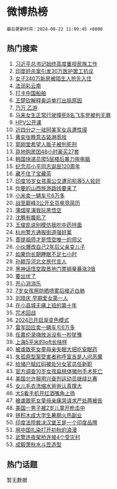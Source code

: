# 微博热榜

`最后更新时间：2024-08-22 11:09:45 +0800`

## 热门搜索

1. [习近平总书记始终高度重视民族工作](https://m.weibo.cn/search?containerid=100103type%3D1%26t%3D10%26q%3D%23%E4%B9%A0%E8%BF%91%E5%B9%B3%E6%80%BB%E4%B9%A6%E8%AE%B0%E5%A7%8B%E7%BB%88%E9%AB%98%E5%BA%A6%E9%87%8D%E8%A7%86%E6%B0%91%E6%97%8F%E5%B7%A5%E4%BD%9C%23&stream_entry_id=51&isnewpage=1&extparam=seat%3D1%26filter_type%3Drealtimehot%26stream_entry_id%3D51%26c_type%3D51%26q%3D%2523%25E4%25B9%25A0%25E8%25BF%2591%25E5%25B9%25B3%25E6%2580%25BB%25E4%25B9%25A6%25E8%25AE%25B0%25E5%25A7%258B%25E7%25BB%2588%25E9%25AB%2598%25E5%25BA%25A6%25E9%2587%258D%25E8%25A7%2586%25E6%25B0%2591%25E6%2597%258F%25E5%25B7%25A5%25E4%25BD%259C%2523%26pos%3D0%26dgr%3D0%26cate%3D10103%26display_time%3D1724296184%26pre_seqid%3D172429618408001605367)
1. [印度奸杀案引发30万医护罢工抗议](https://m.weibo.cn/search?containerid=100103type%3D1%26t%3D10%26q%3D%23%E5%8D%B0%E5%BA%A6%E5%A5%B8%E6%9D%80%E6%A1%88%E5%BC%95%E5%8F%9130%E4%B8%87%E5%8C%BB%E6%8A%A4%E7%BD%A2%E5%B7%A5%E6%8A%97%E8%AE%AE%23&stream_entry_id=31&isnewpage=1&extparam=seat%3D1%26stream_entry_id%3D31%26band_rank%3D1%26c_type%3D31%26lcate%3D5001%26filter_type%3Drealtimehot%26cate%3D5001%26pos%3D0%26q%3D%2523%25E5%258D%25B0%25E5%25BA%25A6%25E5%25A5%25B8%25E6%259D%2580%25E6%25A1%2588%25E5%25BC%2595%25E5%258F%259130%25E4%25B8%2587%25E5%258C%25BB%25E6%258A%25A4%25E7%25BD%25A2%25E5%25B7%25A5%25E6%258A%2597%25E8%25AE%25AE%2523%26flag%3D1%26dgr%3D0%26realpos%3D1%26display_time%3D1724296184%26pre_seqid%3D172429618408001605367)
1. [女子240万新房被陌生人抢先入住](https://m.weibo.cn/search?containerid=100103type%3D1%26t%3D10%26q%3D%23%E5%A5%B3%E5%AD%90240%E4%B8%87%E6%96%B0%E6%88%BF%E8%A2%AB%E9%99%8C%E7%94%9F%E4%BA%BA%E6%8A%A2%E5%85%88%E5%85%A5%E4%BD%8F%23&stream_entry_id=31&isnewpage=1&extparam=seat%3D1%26stream_entry_id%3D31%26band_rank%3D2%26c_type%3D31%26lcate%3D5001%26filter_type%3Drealtimehot%26cate%3D5001%26pos%3D1%26q%3D%2523%25E5%25A5%25B3%25E5%25AD%2590240%25E4%25B8%2587%25E6%2596%25B0%25E6%2588%25BF%25E8%25A2%25AB%25E9%2599%258C%25E7%2594%259F%25E4%25BA%25BA%25E6%258A%25A2%25E5%2585%2588%25E5%2585%25A5%25E4%25BD%258F%2523%26flag%3D2%26dgr%3D0%26realpos%3D2%26display_time%3D1724296184%26pre_seqid%3D172429618408001605367)
1. [法润彩云南](https://m.weibo.cn/search?containerid=100103type%3D1%26t%3D10%26q%3D%23%E6%B3%95%E6%B6%A6%E5%BD%A9%E4%BA%91%E5%8D%97%23&stream_entry_id=31&isnewpage=1&extparam=seat%3D1%26stream_entry_id%3D31%26band_rank%3D3%26c_type%3D31%26lcate%3D5001%26filter_type%3Drealtimehot%26cate%3D5001%26pos%3D2%26q%3D%2523%25E6%25B3%2595%25E6%25B6%25A6%25E5%25BD%25A9%25E4%25BA%2591%25E5%258D%2597%2523%26flag%3D1%26dgr%3D0%26realpos%3D3%26display_time%3D1724296184%26pre_seqid%3D172429618408001605367)
1. [打卡中国船舶](https://m.weibo.cn/search?containerid=100103type%3D1%26t%3D10%26q%3D%23%E6%89%93%E5%8D%A1%E4%B8%AD%E5%9B%BD%E8%88%B9%E8%88%B6%23&stream_entry_id=31&isnewpage=1&extparam=seat%3D1%26stream_entry_id%3D31%26band_rank%3D4%26is_ad_pos%3D1%26lcate%3D5001%26filter_type%3Drealtimehot%26pos%3D3%26c_type%3D31%26q%3D%2523%25E6%2589%2593%25E5%258D%25A1%25E4%25B8%25AD%25E5%259B%25BD%25E8%2588%25B9%25E8%2588%25B6%2523%26cate%3D5001%26dgr%3D0%26adid%3D250985%26display_time%3D1724296184%26pre_seqid%3D172429618408001605367)
1. [王楚钦解释奥运单打出局原因](https://m.weibo.cn/search?containerid=100103type%3D1%26t%3D10%26q%3D%23%E7%8E%8B%E6%A5%9A%E9%92%A6%E8%A7%A3%E9%87%8A%E5%A5%A5%E8%BF%90%E5%8D%95%E6%89%93%E5%87%BA%E5%B1%80%E5%8E%9F%E5%9B%A0%23&stream_entry_id=31&isnewpage=1&extparam=seat%3D1%26stream_entry_id%3D31%26band_rank%3D4%26c_type%3D31%26lcate%3D5001%26filter_type%3Drealtimehot%26cate%3D5001%26pos%3D4%26q%3D%2523%25E7%258E%258B%25E6%25A5%259A%25E9%2592%25A6%25E8%25A7%25A3%25E9%2587%258A%25E5%25A5%25A5%25E8%25BF%2590%25E5%258D%2595%25E6%2589%2593%25E5%2587%25BA%25E5%25B1%2580%25E5%258E%259F%25E5%259B%25A0%2523%26flag%3D1%26dgr%3D0%26realpos%3D4%26display_time%3D1724296184%26pre_seqid%3D172429618408001605367)
1. [乃万 乙游](https://m.weibo.cn/search?containerid=100103type%3D1%26t%3D10%26q%3D%E4%B9%83%E4%B8%87+%E4%B9%99%E6%B8%B8&stream_entry_id=31&isnewpage=1&extparam=seat%3D1%26stream_entry_id%3D31%26band_rank%3D5%26c_type%3D31%26lcate%3D5001%26filter_type%3Drealtimehot%26cate%3D5001%26pos%3D5%26q%3D%25E4%25B9%2583%25E4%25B8%2587%2520%25E4%25B9%2599%25E6%25B8%25B8%26flag%3D2%26dgr%3D0%26realpos%3D5%26display_time%3D1724296184%26pre_seqid%3D172429618408001605367)
1. [马来女生正常行驶撞死8名飞车党被判无罪](https://m.weibo.cn/search?containerid=100103type%3D1%26t%3D10%26q%3D%23%E9%A9%AC%E6%9D%A5%E5%A5%B3%E7%94%9F%E6%AD%A3%E5%B8%B8%E8%A1%8C%E9%A9%B6%E6%92%9E%E6%AD%BB8%E5%90%8D%E9%A3%9E%E8%BD%A6%E5%85%9A%E8%A2%AB%E5%88%A4%E6%97%A0%E7%BD%AA%23&stream_entry_id=31&isnewpage=1&extparam=seat%3D1%26stream_entry_id%3D31%26band_rank%3D6%26c_type%3D31%26lcate%3D5001%26filter_type%3Drealtimehot%26cate%3D5001%26pos%3D6%26q%3D%2523%25E9%25A9%25AC%25E6%259D%25A5%25E5%25A5%25B3%25E7%2594%259F%25E6%25AD%25A3%25E5%25B8%25B8%25E8%25A1%258C%25E9%25A9%25B6%25E6%2592%259E%25E6%25AD%25BB8%25E5%2590%258D%25E9%25A3%259E%25E8%25BD%25A6%25E5%2585%259A%25E8%25A2%25AB%25E5%2588%25A4%25E6%2597%25A0%25E7%25BD%25AA%2523%26flag%3D2%26dgr%3D0%26realpos%3D6%26display_time%3D1724296184%26pre_seqid%3D172429618408001605367)
1. [HPV公开课](https://m.weibo.cn/search?containerid=100103type%3D1%26t%3D10%26q%3D%23HPV%E5%85%AC%E5%BC%80%E8%AF%BE%23&stream_entry_id=31&isnewpage=1&extparam=seat%3D1%26stream_entry_id%3D31%26band_rank%3D7%26is_ad_pos%3D1%26topic_ad%3D1%26lcate%3D5001%26filter_type%3Drealtimehot%26cate%3D5001%26c_type%3D31%26q%3D%2523HPV%25E5%2585%25AC%25E5%25BC%2580%25E8%25AF%25BE%2523%26pos%3D7%26dgr%3D0%26adid%3D250865%26display_time%3D1724296184%26pre_seqid%3D172429618408001605367)
1. [近四分之一驻阿美军女兵遭性侵](https://m.weibo.cn/search?containerid=100103type%3D1%26t%3D10%26q%3D%23%E8%BF%91%E5%9B%9B%E5%88%86%E4%B9%8B%E4%B8%80%E9%A9%BB%E9%98%BF%E7%BE%8E%E5%86%9B%E5%A5%B3%E5%85%B5%E9%81%AD%E6%80%A7%E4%BE%B5%23&stream_entry_id=31&isnewpage=1&extparam=seat%3D1%26stream_entry_id%3D31%26band_rank%3D7%26c_type%3D31%26lcate%3D5001%26filter_type%3Drealtimehot%26cate%3D5001%26pos%3D8%26q%3D%2523%25E8%25BF%2591%25E5%259B%259B%25E5%2588%2586%25E4%25B9%258B%25E4%25B8%2580%25E9%25A9%25BB%25E9%2598%25BF%25E7%25BE%258E%25E5%2586%259B%25E5%25A5%25B3%25E5%2585%25B5%25E9%2581%25AD%25E6%2580%25A7%25E4%25BE%25B5%2523%26flag%3D0%26dgr%3D0%26realpos%3D7%26display_time%3D1724296184%26pre_seqid%3D172429618408001605367)
1. [黄奕张晚意古装淋雨戏](https://m.weibo.cn/search?containerid=100103type%3D1%26t%3D10%26q%3D%23%E9%BB%84%E5%A5%95%E5%BC%A0%E6%99%9A%E6%84%8F%E5%8F%A4%E8%A3%85%E6%B7%8B%E9%9B%A8%E6%88%8F%23&stream_entry_id=31&isnewpage=1&extparam=seat%3D1%26stream_entry_id%3D31%26band_rank%3D8%26c_type%3D31%26lcate%3D5001%26filter_type%3Drealtimehot%26cate%3D5001%26pos%3D9%26q%3D%2523%25E9%25BB%2584%25E5%25A5%2595%25E5%25BC%25A0%25E6%2599%259A%25E6%2584%258F%25E5%258F%25A4%25E8%25A3%2585%25E6%25B7%258B%25E9%259B%25A8%25E6%2588%258F%2523%26flag%3D1%26dgr%3D0%26realpos%3D8%26display_time%3D1724296184%26pre_seqid%3D172429618408001605367)
1. [郭刚堂希望人贩子被判死刑](https://m.weibo.cn/search?containerid=100103type%3D1%26t%3D10%26q%3D%23%E9%83%AD%E5%88%9A%E5%A0%82%E5%B8%8C%E6%9C%9B%E4%BA%BA%E8%B4%A9%E5%AD%90%E8%A2%AB%E5%88%A4%E6%AD%BB%E5%88%91%23&stream_entry_id=31&isnewpage=1&extparam=seat%3D1%26stream_entry_id%3D31%26band_rank%3D9%26c_type%3D31%26lcate%3D5001%26filter_type%3Drealtimehot%26cate%3D5001%26pos%3D10%26q%3D%2523%25E9%2583%25AD%25E5%2588%259A%25E5%25A0%2582%25E5%25B8%258C%25E6%259C%259B%25E4%25BA%25BA%25E8%25B4%25A9%25E5%25AD%2590%25E8%25A2%25AB%25E5%2588%25A4%25E6%25AD%25BB%25E5%2588%2591%2523%26flag%3D1%26dgr%3D0%26realpos%3D9%26display_time%3D1724296184%26pre_seqid%3D172429618408001605367)
1. [异地购房团48小时豪买27套](https://m.weibo.cn/search?containerid=100103type%3D1%26t%3D10%26q%3D%23%E5%BC%82%E5%9C%B0%E8%B4%AD%E6%88%BF%E5%9B%A248%E5%B0%8F%E6%97%B6%E8%B1%AA%E4%B9%B027%E5%A5%97%23&stream_entry_id=31&isnewpage=1&extparam=seat%3D1%26stream_entry_id%3D31%26band_rank%3D10%26c_type%3D31%26lcate%3D5001%26filter_type%3Drealtimehot%26cate%3D5001%26pos%3D11%26q%3D%2523%25E5%25BC%2582%25E5%259C%25B0%25E8%25B4%25AD%25E6%2588%25BF%25E5%259B%25A248%25E5%25B0%258F%25E6%2597%25B6%25E8%25B1%25AA%25E4%25B9%25B027%25E5%25A5%2597%2523%26flag%3D1%26dgr%3D0%26realpos%3D10%26display_time%3D1724296184%26pre_seqid%3D172429618408001605367)
1. [韩国快递员爬5层楼后暴力摔电脑](https://m.weibo.cn/search?containerid=100103type%3D1%26t%3D10%26q%3D%23%E9%9F%A9%E5%9B%BD%E5%BF%AB%E9%80%92%E5%91%98%E7%88%AC5%E5%B1%82%E6%A5%BC%E5%90%8E%E6%9A%B4%E5%8A%9B%E6%91%94%E7%94%B5%E8%84%91%23&stream_entry_id=31&isnewpage=1&extparam=seat%3D1%26stream_entry_id%3D31%26band_rank%3D11%26c_type%3D31%26lcate%3D5001%26filter_type%3Drealtimehot%26cate%3D5001%26pos%3D12%26q%3D%2523%25E9%259F%25A9%25E5%259B%25BD%25E5%25BF%25AB%25E9%2580%2592%25E5%2591%2598%25E7%2588%25AC5%25E5%25B1%2582%25E6%25A5%25BC%25E5%2590%258E%25E6%259A%25B4%25E5%258A%259B%25E6%2591%2594%25E7%2594%25B5%25E8%2584%2591%2523%26flag%3D0%26dgr%3D0%26realpos%3D11%26display_time%3D1724296184%26pre_seqid%3D172429618408001605367)
1. [纪念邓小平同志诞辰120周年](https://m.weibo.cn/search?containerid=100103type%3D1%26t%3D10%26q%3D%23%E7%BA%AA%E5%BF%B5%E9%82%93%E5%B0%8F%E5%B9%B3%E5%90%8C%E5%BF%97%E8%AF%9E%E8%BE%B0120%E5%91%A8%E5%B9%B4%23&stream_entry_id=31&isnewpage=1&extparam=seat%3D1%26stream_entry_id%3D31%26band_rank%3D12%26c_type%3D31%26lcate%3D5001%26filter_type%3Drealtimehot%26cate%3D5001%26pos%3D13%26q%3D%2523%25E7%25BA%25AA%25E5%25BF%25B5%25E9%2582%2593%25E5%25B0%258F%25E5%25B9%25B3%25E5%2590%258C%25E5%25BF%2597%25E8%25AF%259E%25E8%25BE%25B0120%25E5%2591%25A8%25E5%25B9%25B4%2523%26flag%3D0%26dgr%3D0%26realpos%3D12%26display_time%3D1724296184%26pre_seqid%3D172429618408001605367)
1. [藏不住了宝藏茶](https://m.weibo.cn/search?containerid=100103type%3D1%26t%3D10%26q%3D%23%E8%97%8F%E4%B8%8D%E4%BD%8F%E4%BA%86%E5%AE%9D%E8%97%8F%E8%8C%B6%23&stream_entry_id=31&isnewpage=1&extparam=seat%3D1%26stream_entry_id%3D31%26band_rank%3D13%26realpos%3D13%26cate%3D5001%26lcate%3D5001%26filter_type%3Drealtimehot%26flag%3D0%26pos%3D14%26q%3D%2523%25E8%2597%258F%25E4%25B8%258D%25E4%25BD%258F%25E4%25BA%2586%25E5%25AE%259D%25E8%2597%258F%25E8%258C%25B6%2523%26c_type%3D31%26dgr%3D0%26adid%3D250547%26display_time%3D1724296184%26pre_seqid%3D172429618408001605367)
1. [印度16岁女孩乘公交遭司机等5人轮奸](https://m.weibo.cn/search?containerid=100103type%3D1%26t%3D10%26q%3D%23%E5%8D%B0%E5%BA%A616%E5%B2%81%E5%A5%B3%E5%AD%A9%E4%B9%98%E5%85%AC%E4%BA%A4%E9%81%AD%E5%8F%B8%E6%9C%BA%E7%AD%895%E4%BA%BA%E8%BD%AE%E5%A5%B8%23&stream_entry_id=31&isnewpage=1&extparam=seat%3D1%26stream_entry_id%3D31%26band_rank%3D14%26c_type%3D31%26lcate%3D5001%26filter_type%3Drealtimehot%26cate%3D5001%26pos%3D15%26q%3D%2523%25E5%258D%25B0%25E5%25BA%25A616%25E5%25B2%2581%25E5%25A5%25B3%25E5%25AD%25A9%25E4%25B9%2598%25E5%2585%25AC%25E4%25BA%25A4%25E9%2581%25AD%25E5%258F%25B8%25E6%259C%25BA%25E7%25AD%25895%25E4%25BA%25BA%25E8%25BD%25AE%25E5%25A5%25B8%2523%26flag%3D0%26dgr%3D0%26realpos%3D14%26display_time%3D1724296184%26pre_seqid%3D172429618408001605367)
1. [你要的山西旅游路线要来了](https://m.weibo.cn/search?containerid=100103type%3D1%26t%3D10%26q%3D%23%E4%BD%A0%E8%A6%81%E7%9A%84%E5%B1%B1%E8%A5%BF%E6%97%85%E6%B8%B8%E8%B7%AF%E7%BA%BF%E8%A6%81%E6%9D%A5%E4%BA%86%23&stream_entry_id=31&isnewpage=1&extparam=seat%3D1%26stream_entry_id%3D31%26band_rank%3D15%26c_type%3D31%26lcate%3D5001%26filter_type%3Drealtimehot%26cate%3D5001%26pos%3D16%26q%3D%2523%25E4%25BD%25A0%25E8%25A6%2581%25E7%259A%2584%25E5%25B1%25B1%25E8%25A5%25BF%25E6%2597%2585%25E6%25B8%25B8%25E8%25B7%25AF%25E7%25BA%25BF%25E8%25A6%2581%25E6%259D%25A5%25E4%25BA%2586%2523%26flag%3D1%26dgr%3D0%26realpos%3D15%26display_time%3D1724296184%26pre_seqid%3D172429618408001605367)
1. [小米卖一辆车亏6万多](https://m.weibo.cn/search?containerid=100103type%3D1%26t%3D10%26q%3D%23%E5%B0%8F%E7%B1%B3%E5%8D%96%E4%B8%80%E8%BE%86%E8%BD%A6%E4%BA%8F6%E4%B8%87%E5%A4%9A%23&stream_entry_id=31&isnewpage=1&extparam=seat%3D1%26stream_entry_id%3D31%26band_rank%3D16%26c_type%3D31%26lcate%3D5001%26filter_type%3Drealtimehot%26cate%3D5001%26pos%3D17%26q%3D%2523%25E5%25B0%258F%25E7%25B1%25B3%25E5%258D%2596%25E4%25B8%2580%25E8%25BE%2586%25E8%25BD%25A6%25E4%25BA%258F6%25E4%25B8%2587%25E5%25A4%259A%2523%26flag%3D0%26dgr%3D0%26realpos%3D16%26display_time%3D1724296184%26pre_seqid%3D172429618408001605367)
1. [战至巅峰3公开全员电竞简历](https://m.weibo.cn/search?containerid=100103type%3D1%26t%3D10%26q%3D%23%E6%88%98%E8%87%B3%E5%B7%85%E5%B3%B03%E5%85%AC%E5%BC%80%E5%85%A8%E5%91%98%E7%94%B5%E7%AB%9E%E7%AE%80%E5%8E%86%23&stream_entry_id=31&isnewpage=1&extparam=seat%3D1%26stream_entry_id%3D31%26band_rank%3D17%26c_type%3D31%26lcate%3D5001%26filter_type%3Drealtimehot%26cate%3D5001%26pos%3D18%26q%3D%2523%25E6%2588%2598%25E8%2587%25B3%25E5%25B7%2585%25E5%25B3%25B03%25E5%2585%25AC%25E5%25BC%2580%25E5%2585%25A8%25E5%2591%2598%25E7%2594%25B5%25E7%25AB%259E%25E7%25AE%2580%25E5%258E%2586%2523%26flag%3D1%26dgr%3D0%26realpos%3D17%26display_time%3D1724296184%26pre_seqid%3D172429618408001605367)
1. [蒲熠星演我玩黑悟空](https://m.weibo.cn/search?containerid=100103type%3D1%26t%3D10%26q%3D%23%E8%92%B2%E7%86%A0%E6%98%9F%E6%BC%94%E6%88%91%E7%8E%A9%E9%BB%91%E6%82%9F%E7%A9%BA%23&stream_entry_id=31&isnewpage=1&extparam=seat%3D1%26stream_entry_id%3D31%26band_rank%3D18%26c_type%3D31%26lcate%3D5001%26filter_type%3Drealtimehot%26cate%3D5001%26pos%3D19%26q%3D%2523%25E8%2592%25B2%25E7%2586%25A0%25E6%2598%259F%25E6%25BC%2594%25E6%2588%2591%25E7%258E%25A9%25E9%25BB%2591%25E6%2582%259F%25E7%25A9%25BA%2523%26flag%3D0%26dgr%3D0%26realpos%3D18%26display_time%3D1724296184%26pre_seqid%3D172429618408001605367)
1. [沈腾有腹肌了](https://m.weibo.cn/search?containerid=100103type%3D1%26t%3D10%26q%3D%23%E6%B2%88%E8%85%BE%E6%9C%89%E8%85%B9%E8%82%8C%E4%BA%86%23&stream_entry_id=31&isnewpage=1&extparam=seat%3D1%26stream_entry_id%3D31%26band_rank%3D19%26c_type%3D31%26lcate%3D5001%26filter_type%3Drealtimehot%26cate%3D5001%26pos%3D20%26q%3D%2523%25E6%25B2%2588%25E8%2585%25BE%25E6%259C%2589%25E8%2585%25B9%25E8%2582%258C%25E4%25BA%2586%2523%26flag%3D0%26dgr%3D0%26realpos%3D19%26display_time%3D1724296184%26pre_seqid%3D172429618408001605367)
1. [王俊凯说别模仿我吃中药拌面](https://m.weibo.cn/search?containerid=100103type%3D1%26t%3D10%26q%3D%23%E7%8E%8B%E4%BF%8A%E5%87%AF%E8%AF%B4%E5%88%AB%E6%A8%A1%E4%BB%BF%E6%88%91%E5%90%83%E4%B8%AD%E8%8D%AF%E6%8B%8C%E9%9D%A2%23&stream_entry_id=31&isnewpage=1&extparam=seat%3D1%26stream_entry_id%3D31%26band_rank%3D20%26c_type%3D31%26lcate%3D5001%26filter_type%3Drealtimehot%26cate%3D5001%26pos%3D21%26q%3D%2523%25E7%258E%258B%25E4%25BF%258A%25E5%2587%25AF%25E8%25AF%25B4%25E5%2588%25AB%25E6%25A8%25A1%25E4%25BB%25BF%25E6%2588%2591%25E5%2590%2583%25E4%25B8%25AD%25E8%258D%25AF%25E6%258B%258C%25E9%259D%25A2%2523%26flag%3D0%26dgr%3D0%26realpos%3D20%26display_time%3D1724296184%26pre_seqid%3D172429618408001605367)
1. [杭州警方通报街道强奸案](https://m.weibo.cn/search?containerid=100103type%3D1%26t%3D10%26q%3D%23%E6%9D%AD%E5%B7%9E%E8%AD%A6%E6%96%B9%E9%80%9A%E6%8A%A5%E8%A1%97%E9%81%93%E5%BC%BA%E5%A5%B8%E6%A1%88%23&stream_entry_id=31&isnewpage=1&extparam=seat%3D1%26stream_entry_id%3D31%26band_rank%3D21%26c_type%3D31%26lcate%3D5001%26filter_type%3Drealtimehot%26cate%3D5001%26pos%3D22%26q%3D%2523%25E6%259D%25AD%25E5%25B7%259E%25E8%25AD%25A6%25E6%2596%25B9%25E9%2580%259A%25E6%258A%25A5%25E8%25A1%2597%25E9%2581%2593%25E5%25BC%25BA%25E5%25A5%25B8%25E6%25A1%2588%2523%26flag%3D0%26dgr%3D0%26realpos%3D21%26display_time%3D1724296184%26pre_seqid%3D172429618408001605367)
1. [菩提祖师才是悟空唯一的师父](https://m.weibo.cn/search?containerid=100103type%3D1%26t%3D10%26q%3D%E8%8F%A9%E6%8F%90%E7%A5%96%E5%B8%88%E6%89%8D%E6%98%AF%E6%82%9F%E7%A9%BA%E5%94%AF%E4%B8%80%E7%9A%84%E5%B8%88%E7%88%B6&stream_entry_id=31&isnewpage=1&extparam=seat%3D1%26stream_entry_id%3D31%26band_rank%3D22%26c_type%3D31%26lcate%3D5001%26filter_type%3Drealtimehot%26cate%3D5001%26pos%3D23%26q%3D%25E8%258F%25A9%25E6%258F%2590%25E7%25A5%2596%25E5%25B8%2588%25E6%2589%258D%25E6%2598%25AF%25E6%2582%259F%25E7%25A9%25BA%25E5%2594%25AF%25E4%25B8%2580%25E7%259A%2584%25E5%25B8%2588%25E7%2588%25B6%26flag%3D0%26dgr%3D0%26realpos%3D22%26display_time%3D1724296184%26pre_seqid%3D172429618408001605367)
1. [小伙爆改自己2年后父亲变儿子](https://m.weibo.cn/search?containerid=100103type%3D1%26t%3D10%26q%3D%23%E5%B0%8F%E4%BC%99%E7%88%86%E6%94%B9%E8%87%AA%E5%B7%B12%E5%B9%B4%E5%90%8E%E7%88%B6%E4%BA%B2%E5%8F%98%E5%84%BF%E5%AD%90%23&stream_entry_id=31&isnewpage=1&extparam=seat%3D1%26stream_entry_id%3D31%26band_rank%3D23%26c_type%3D31%26lcate%3D5001%26filter_type%3Drealtimehot%26cate%3D5001%26pos%3D24%26q%3D%2523%25E5%25B0%258F%25E4%25BC%2599%25E7%2588%2586%25E6%2594%25B9%25E8%2587%25AA%25E5%25B7%25B12%25E5%25B9%25B4%25E5%2590%258E%25E7%2588%25B6%25E4%25BA%25B2%25E5%258F%2598%25E5%2584%25BF%25E5%25AD%2590%2523%26flag%3D1%26dgr%3D0%26realpos%3D23%26display_time%3D1724296184%26pre_seqid%3D172429618408001605367)
1. [如果你长期睡眠不足七小时](https://m.weibo.cn/search?containerid=100103type%3D1%26t%3D10%26q%3D%23%E5%A6%82%E6%9E%9C%E4%BD%A0%E9%95%BF%E6%9C%9F%E7%9D%A1%E7%9C%A0%E4%B8%8D%E8%B6%B3%E4%B8%83%E5%B0%8F%E6%97%B6%23&stream_entry_id=31&isnewpage=1&extparam=seat%3D1%26stream_entry_id%3D31%26band_rank%3D24%26c_type%3D31%26lcate%3D5001%26filter_type%3Drealtimehot%26cate%3D5001%26pos%3D25%26q%3D%2523%25E5%25A6%2582%25E6%259E%259C%25E4%25BD%25A0%25E9%2595%25BF%25E6%259C%259F%25E7%259D%25A1%25E7%259C%25A0%25E4%25B8%258D%25E8%25B6%25B3%25E4%25B8%2583%25E5%25B0%258F%25E6%2597%25B6%2523%26flag%3D2%26dgr%3D0%26realpos%3D24%26display_time%3D1724296184%26pre_seqid%3D172429618408001605367)
1. [孙颖莎河北文旅代言人](https://m.weibo.cn/search?containerid=100103type%3D1%26t%3D10%26q%3D%23%E5%AD%99%E9%A2%96%E8%8E%8E%E6%B2%B3%E5%8C%97%E6%96%87%E6%97%85%E4%BB%A3%E8%A8%80%E4%BA%BA%23&stream_entry_id=31&isnewpage=1&extparam=seat%3D1%26stream_entry_id%3D31%26band_rank%3D25%26c_type%3D31%26lcate%3D5001%26filter_type%3Drealtimehot%26cate%3D5001%26pos%3D26%26q%3D%2523%25E5%25AD%2599%25E9%25A2%2596%25E8%258E%258E%25E6%25B2%25B3%25E5%258C%2597%25E6%2596%2587%25E6%2597%2585%25E4%25BB%25A3%25E8%25A8%2580%25E4%25BA%25BA%2523%26flag%3D1%26dgr%3D0%26realpos%3D25%26display_time%3D1724296184%26pre_seqid%3D172429618408001605367)
1. [黑神话悟空取景地门票销量暴涨3倍](https://m.weibo.cn/search?containerid=100103type%3D1%26t%3D10%26q%3D%23%E9%BB%91%E7%A5%9E%E8%AF%9D%E6%82%9F%E7%A9%BA%E5%8F%96%E6%99%AF%E5%9C%B0%E9%97%A8%E7%A5%A8%E9%94%80%E9%87%8F%E6%9A%B4%E6%B6%A83%E5%80%8D%23&stream_entry_id=31&isnewpage=1&extparam=seat%3D1%26stream_entry_id%3D31%26band_rank%3D26%26c_type%3D31%26lcate%3D5001%26filter_type%3Drealtimehot%26cate%3D5001%26pos%3D27%26q%3D%2523%25E9%25BB%2591%25E7%25A5%259E%25E8%25AF%259D%25E6%2582%259F%25E7%25A9%25BA%25E5%258F%2596%25E6%2599%25AF%25E5%259C%25B0%25E9%2597%25A8%25E7%25A5%25A8%25E9%2594%2580%25E9%2587%258F%25E6%259A%25B4%25E6%25B6%25A83%25E5%2580%258D%2523%26flag%3D0%26dgr%3D0%26realpos%3D26%26display_time%3D1724296184%26pre_seqid%3D172429618408001605367)
1. [要出伏了](https://m.weibo.cn/search?containerid=100103type%3D1%26t%3D10%26q%3D%23%E8%A6%81%E5%87%BA%E4%BC%8F%E4%BA%86%23&stream_entry_id=31&isnewpage=1&extparam=seat%3D1%26stream_entry_id%3D31%26band_rank%3D27%26c_type%3D31%26lcate%3D5001%26filter_type%3Drealtimehot%26cate%3D5001%26pos%3D28%26q%3D%2523%25E8%25A6%2581%25E5%2587%25BA%25E4%25BC%258F%25E4%25BA%2586%2523%26flag%3D0%26dgr%3D0%26realpos%3D27%26display_time%3D1724296184%26pre_seqid%3D172429618408001605367)
1. [开心消消乐](https://m.weibo.cn/search?containerid=100103type%3D1%26t%3D10%26q%3D%23%E5%BC%80%E5%BF%83%E6%B6%88%E6%B6%88%E4%B9%90%23&stream_entry_id=31&isnewpage=1&extparam=seat%3D1%26stream_entry_id%3D31%26band_rank%3D28%26c_type%3D31%26lcate%3D5001%26filter_type%3Drealtimehot%26cate%3D5001%26pos%3D29%26q%3D%2523%25E5%25BC%2580%25E5%25BF%2583%25E6%25B6%2588%25E6%25B6%2588%25E4%25B9%2590%2523%26flag%3D1%26dgr%3D0%26realpos%3D28%26display_time%3D1724296184%26pre_seqid%3D172429618408001605367)
1. [7岁女孩用防晒喷雾后接近白肺](https://m.weibo.cn/search?containerid=100103type%3D1%26t%3D10%26q%3D%237%E5%B2%81%E5%A5%B3%E5%AD%A9%E7%94%A8%E9%98%B2%E6%99%92%E5%96%B7%E9%9B%BE%E5%90%8E%E6%8E%A5%E8%BF%91%E7%99%BD%E8%82%BA%23&stream_entry_id=31&isnewpage=1&extparam=seat%3D1%26stream_entry_id%3D31%26band_rank%3D29%26c_type%3D31%26lcate%3D5001%26filter_type%3Drealtimehot%26cate%3D5001%26pos%3D30%26q%3D%25237%25E5%25B2%2581%25E5%25A5%25B3%25E5%25AD%25A9%25E7%2594%25A8%25E9%2598%25B2%25E6%2599%2592%25E5%2596%25B7%25E9%259B%25BE%25E5%2590%258E%25E6%258E%25A5%25E8%25BF%2591%25E7%2599%25BD%25E8%2582%25BA%2523%26flag%3D0%26dgr%3D0%26realpos%3D29%26display_time%3D1724296184%26pre_seqid%3D172429618408001605367)
1. [刘晓庆 早期爱女第一人](https://m.weibo.cn/search?containerid=100103type%3D1%26t%3D10%26q%3D%E5%88%98%E6%99%93%E5%BA%86+%E6%97%A9%E6%9C%9F%E7%88%B1%E5%A5%B3%E7%AC%AC%E4%B8%80%E4%BA%BA&stream_entry_id=31&isnewpage=1&extparam=seat%3D1%26stream_entry_id%3D31%26band_rank%3D30%26c_type%3D31%26lcate%3D5001%26filter_type%3Drealtimehot%26cate%3D5001%26pos%3D31%26q%3D%25E5%2588%2598%25E6%2599%2593%25E5%25BA%2586%2520%25E6%2597%25A9%25E6%259C%259F%25E7%2588%25B1%25E5%25A5%25B3%25E7%25AC%25AC%25E4%25B8%2580%25E4%25BA%25BA%26flag%3D0%26dgr%3D0%26realpos%3D30%26display_time%3D1724296184%26pre_seqid%3D172429618408001605367)
1. [在小县城无痛上班的第十年](https://m.weibo.cn/search?containerid=100103type%3D1%26t%3D10%26q%3D%23%E5%9C%A8%E5%B0%8F%E5%8E%BF%E5%9F%8E%E6%97%A0%E7%97%9B%E4%B8%8A%E7%8F%AD%E7%9A%84%E7%AC%AC%E5%8D%81%E5%B9%B4%23&stream_entry_id=31&isnewpage=1&extparam=seat%3D1%26stream_entry_id%3D31%26band_rank%3D31%26c_type%3D31%26lcate%3D5001%26filter_type%3Drealtimehot%26cate%3D5001%26pos%3D32%26q%3D%2523%25E5%259C%25A8%25E5%25B0%258F%25E5%258E%25BF%25E5%259F%258E%25E6%2597%25A0%25E7%2597%259B%25E4%25B8%258A%25E7%258F%25AD%25E7%259A%2584%25E7%25AC%25AC%25E5%258D%2581%25E5%25B9%25B4%2523%26flag%3D1%26dgr%3D0%26realpos%3D31%26display_time%3D1724296184%26pre_seqid%3D172429618408001605367)
1. [咒术回战](https://m.weibo.cn/search?containerid=100103type%3D1%26t%3D10%26q%3D%E5%92%92%E6%9C%AF%E5%9B%9E%E6%88%98&stream_entry_id=31&isnewpage=1&extparam=seat%3D1%26stream_entry_id%3D31%26band_rank%3D32%26c_type%3D31%26lcate%3D5001%26filter_type%3Drealtimehot%26cate%3D5001%26pos%3D33%26q%3D%25E5%2592%2592%25E6%259C%25AF%25E5%259B%259E%25E6%2588%2598%26flag%3D0%26dgr%3D0%26realpos%3D32%26display_time%3D1724296184%26pre_seqid%3D172429618408001605367)
1. [2024已开启渐变色模式](https://m.weibo.cn/search?containerid=100103type%3D1%26t%3D10%26q%3D%232024%E5%B7%B2%E5%BC%80%E5%90%AF%E6%B8%90%E5%8F%98%E8%89%B2%E6%A8%A1%E5%BC%8F%23&stream_entry_id=31&isnewpage=1&extparam=seat%3D1%26stream_entry_id%3D31%26band_rank%3D33%26c_type%3D31%26lcate%3D5001%26filter_type%3Drealtimehot%26cate%3D5001%26pos%3D34%26q%3D%25232024%25E5%25B7%25B2%25E5%25BC%2580%25E5%2590%25AF%25E6%25B8%2590%25E5%258F%2598%25E8%2589%25B2%25E6%25A8%25A1%25E5%25BC%258F%2523%26flag%3D1%26dgr%3D0%26realpos%3D33%26display_time%3D1724296184%26pre_seqid%3D172429618408001605367)
1. [雷军回应卖一辆车亏6万多](https://m.weibo.cn/search?containerid=100103type%3D1%26t%3D10%26q%3D%23%E9%9B%B7%E5%86%9B%E5%9B%9E%E5%BA%94%E5%8D%96%E4%B8%80%E8%BE%86%E8%BD%A6%E4%BA%8F6%E4%B8%87%E5%A4%9A%23&stream_entry_id=31&isnewpage=1&extparam=seat%3D1%26stream_entry_id%3D31%26band_rank%3D34%26c_type%3D31%26lcate%3D5001%26filter_type%3Drealtimehot%26cate%3D5001%26pos%3D35%26q%3D%2523%25E9%259B%25B7%25E5%2586%259B%25E5%259B%259E%25E5%25BA%2594%25E5%258D%2596%25E4%25B8%2580%25E8%25BE%2586%25E8%25BD%25A6%25E4%25BA%258F6%25E4%25B8%2587%25E5%25A4%259A%2523%26flag%3D0%26dgr%3D0%26realpos%3D34%26display_time%3D1724296184%26pre_seqid%3D172429618408001605367)
1. [任嘉伦录嗨放派没有一秒犹豫](https://m.weibo.cn/search?containerid=100103type%3D1%26t%3D10%26q%3D%E4%BB%BB%E5%98%89%E4%BC%A6%E5%BD%95%E5%97%A8%E6%94%BE%E6%B4%BE%E6%B2%A1%E6%9C%89%E4%B8%80%E7%A7%92%E7%8A%B9%E8%B1%AB&stream_entry_id=31&isnewpage=1&extparam=seat%3D1%26stream_entry_id%3D31%26band_rank%3D35%26c_type%3D31%26lcate%3D5001%26filter_type%3Drealtimehot%26cate%3D5001%26pos%3D36%26q%3D%25E4%25BB%25BB%25E5%2598%2589%25E4%25BC%25A6%25E5%25BD%2595%25E5%2597%25A8%25E6%2594%25BE%25E6%25B4%25BE%25E6%25B2%25A1%25E6%259C%2589%25E4%25B8%2580%25E7%25A7%2592%25E7%258A%25B9%25E8%25B1%25AB%26flag%3D1%26dgr%3D0%26realpos%3D35%26display_time%3D1724296184%26pre_seqid%3D172429618408001605367)
1. [上海5平米的loft长啥样](https://m.weibo.cn/search?containerid=100103type%3D1%26t%3D10%26q%3D%E4%B8%8A%E6%B5%B75%E5%B9%B3%E7%B1%B3%E7%9A%84loft%E9%95%BF%E5%95%A5%E6%A0%B7&stream_entry_id=31&isnewpage=1&extparam=seat%3D1%26stream_entry_id%3D31%26band_rank%3D36%26c_type%3D31%26lcate%3D5001%26filter_type%3Drealtimehot%26cate%3D5001%26pos%3D37%26q%3D%25E4%25B8%258A%25E6%25B5%25B75%25E5%25B9%25B3%25E7%25B1%25B3%25E7%259A%2584loft%25E9%2595%25BF%25E5%2595%25A5%25E6%25A0%25B7%26flag%3D0%26dgr%3D0%26realpos%3D36%26display_time%3D1724296184%26pre_seqid%3D172429618408001605367)
1. [被虐致死女童母亲失眠大把吃安眠药](https://m.weibo.cn/search?containerid=100103type%3D1%26t%3D10%26q%3D%23%E8%A2%AB%E8%99%90%E8%87%B4%E6%AD%BB%E5%A5%B3%E7%AB%A5%E6%AF%8D%E4%BA%B2%E5%A4%B1%E7%9C%A0%E5%A4%A7%E6%8A%8A%E5%90%83%E5%AE%89%E7%9C%A0%E8%8D%AF%23&stream_entry_id=31&isnewpage=1&extparam=seat%3D1%26stream_entry_id%3D31%26band_rank%3D37%26c_type%3D31%26lcate%3D5001%26filter_type%3Drealtimehot%26cate%3D5001%26pos%3D38%26q%3D%2523%25E8%25A2%25AB%25E8%2599%2590%25E8%2587%25B4%25E6%25AD%25BB%25E5%25A5%25B3%25E7%25AB%25A5%25E6%25AF%258D%25E4%25BA%25B2%25E5%25A4%25B1%25E7%259C%25A0%25E5%25A4%25A7%25E6%258A%258A%25E5%2590%2583%25E5%25AE%2589%25E7%259C%25A0%25E8%258D%25AF%2523%26flag%3D1%26dgr%3D0%26realpos%3D37%26display_time%3D1724296184%26pre_seqid%3D172429618408001605367)
1. [失孤原型案受害者称呼富吉是人间恶魔](https://m.weibo.cn/search?containerid=100103type%3D1%26t%3D10%26q%3D%23%E5%A4%B1%E5%AD%A4%E5%8E%9F%E5%9E%8B%E6%A1%88%E5%8F%97%E5%AE%B3%E8%80%85%E7%A7%B0%E5%91%BC%E5%AF%8C%E5%90%89%E6%98%AF%E4%BA%BA%E9%97%B4%E6%81%B6%E9%AD%94%23&stream_entry_id=31&isnewpage=1&extparam=seat%3D1%26stream_entry_id%3D31%26band_rank%3D38%26c_type%3D31%26lcate%3D5001%26filter_type%3Drealtimehot%26cate%3D5001%26pos%3D39%26q%3D%2523%25E5%25A4%25B1%25E5%25AD%25A4%25E5%258E%259F%25E5%259E%258B%25E6%25A1%2588%25E5%258F%2597%25E5%25AE%25B3%25E8%2580%2585%25E7%25A7%25B0%25E5%2591%25BC%25E5%25AF%258C%25E5%2590%2589%25E6%2598%25AF%25E4%25BA%25BA%25E9%2597%25B4%25E6%2581%25B6%25E9%25AD%2594%2523%26flag%3D1%26dgr%3D0%26realpos%3D38%26display_time%3D1724296184%26pre_seqid%3D172429618408001605367)
1. [给储户赋红码被处分女官员任新职](https://m.weibo.cn/search?containerid=100103type%3D1%26t%3D10%26q%3D%23%E7%BB%99%E5%82%A8%E6%88%B7%E8%B5%8B%E7%BA%A2%E7%A0%81%E8%A2%AB%E5%A4%84%E5%88%86%E5%A5%B3%E5%AE%98%E5%91%98%E4%BB%BB%E6%96%B0%E8%81%8C%23&stream_entry_id=31&isnewpage=1&extparam=seat%3D1%26stream_entry_id%3D31%26band_rank%3D39%26c_type%3D31%26lcate%3D5001%26filter_type%3Drealtimehot%26cate%3D5001%26pos%3D40%26q%3D%2523%25E7%25BB%2599%25E5%2582%25A8%25E6%2588%25B7%25E8%25B5%258B%25E7%25BA%25A2%25E7%25A0%2581%25E8%25A2%25AB%25E5%25A4%2584%25E5%2588%2586%25E5%25A5%25B3%25E5%25AE%2598%25E5%2591%2598%25E4%25BB%25BB%25E6%2596%25B0%25E8%2581%258C%2523%26flag%3D0%26dgr%3D0%26realpos%3D39%26display_time%3D1724296184%26pre_seqid%3D172429618408001605367)
1. [官方调查10岁女孩扁桃体微创手术死亡](https://m.weibo.cn/search?containerid=100103type%3D1%26t%3D10%26q%3D%23%E5%AE%98%E6%96%B9%E8%B0%83%E6%9F%A510%E5%B2%81%E5%A5%B3%E5%AD%A9%E6%89%81%E6%A1%83%E4%BD%93%E5%BE%AE%E5%88%9B%E6%89%8B%E6%9C%AF%E6%AD%BB%E4%BA%A1%23&stream_entry_id=31&isnewpage=1&extparam=seat%3D1%26stream_entry_id%3D31%26band_rank%3D40%26c_type%3D31%26lcate%3D5001%26filter_type%3Drealtimehot%26cate%3D5001%26pos%3D41%26q%3D%2523%25E5%25AE%2598%25E6%2596%25B9%25E8%25B0%2583%25E6%259F%25A510%25E5%25B2%2581%25E5%25A5%25B3%25E5%25AD%25A9%25E6%2589%2581%25E6%25A1%2583%25E4%25BD%2593%25E5%25BE%25AE%25E5%2588%259B%25E6%2589%258B%25E6%259C%25AF%25E6%25AD%25BB%25E4%25BA%25A1%2523%26flag%3D0%26dgr%3D0%26realpos%3D40%26display_time%3D1724296184%26pre_seqid%3D172429618408001605367)
1. [美国允许服用兴奋剂运动员继续比赛](https://m.weibo.cn/search?containerid=100103type%3D1%26t%3D10%26q%3D%23%E7%BE%8E%E5%9B%BD%E5%85%81%E8%AE%B8%E6%9C%8D%E7%94%A8%E5%85%B4%E5%A5%8B%E5%89%82%E8%BF%90%E5%8A%A8%E5%91%98%E7%BB%A7%E7%BB%AD%E6%AF%94%E8%B5%9B%23&stream_entry_id=31&isnewpage=1&extparam=seat%3D1%26stream_entry_id%3D31%26band_rank%3D41%26c_type%3D31%26lcate%3D5001%26filter_type%3Drealtimehot%26cate%3D5001%26pos%3D42%26q%3D%2523%25E7%25BE%258E%25E5%259B%25BD%25E5%2585%2581%25E8%25AE%25B8%25E6%259C%258D%25E7%2594%25A8%25E5%2585%25B4%25E5%25A5%258B%25E5%2589%2582%25E8%25BF%2590%25E5%258A%25A8%25E5%2591%2598%25E7%25BB%25A7%25E7%25BB%25AD%25E6%25AF%2594%25E8%25B5%259B%2523%26flag%3D1%26dgr%3D0%26realpos%3D41%26display_time%3D1724296184%26pre_seqid%3D172429618408001605367)
1. [女儿毛衣洗缩水爸爸认真撑大](https://m.weibo.cn/search?containerid=100103type%3D1%26t%3D10%26q%3D%23%E5%A5%B3%E5%84%BF%E6%AF%9B%E8%A1%A3%E6%B4%97%E7%BC%A9%E6%B0%B4%E7%88%B8%E7%88%B8%E8%AE%A4%E7%9C%9F%E6%92%91%E5%A4%A7%23&stream_entry_id=31&isnewpage=1&extparam=seat%3D1%26stream_entry_id%3D31%26band_rank%3D42%26c_type%3D31%26lcate%3D5001%26filter_type%3Drealtimehot%26cate%3D5001%26pos%3D43%26q%3D%2523%25E5%25A5%25B3%25E5%2584%25BF%25E6%25AF%259B%25E8%25A1%25A3%25E6%25B4%2597%25E7%25BC%25A9%25E6%25B0%25B4%25E7%2588%25B8%25E7%2588%25B8%25E8%25AE%25A4%25E7%259C%259F%25E6%2592%2591%25E5%25A4%25A7%2523%26flag%3D32768%26dgr%3D0%26realpos%3D42%26display_time%3D1724296184%26pre_seqid%3D172429618408001605367)
1. [大S看手机开红酒嘴角上扬](https://m.weibo.cn/search?containerid=100103type%3D1%26t%3D10%26q%3D%E5%A4%A7S%E7%9C%8B%E6%89%8B%E6%9C%BA%E5%BC%80%E7%BA%A2%E9%85%92%E5%98%B4%E8%A7%92%E4%B8%8A%E6%89%AC&stream_entry_id=31&isnewpage=1&extparam=seat%3D1%26stream_entry_id%3D31%26band_rank%3D43%26c_type%3D31%26lcate%3D5001%26filter_type%3Drealtimehot%26cate%3D5001%26pos%3D44%26q%3D%25E5%25A4%25A7S%25E7%259C%258B%25E6%2589%258B%25E6%259C%25BA%25E5%25BC%2580%25E7%25BA%25A2%25E9%2585%2592%25E5%2598%25B4%25E8%25A7%2592%25E4%25B8%258A%25E6%2589%25AC%26flag%3D0%26dgr%3D0%26realpos%3D43%26display_time%3D1724296184%26pre_seqid%3D172429618408001605367)
1. [被虐致死女童母亲痛哭请求严处两被告](https://m.weibo.cn/search?containerid=100103type%3D1%26t%3D10%26q%3D%23%E8%A2%AB%E8%99%90%E8%87%B4%E6%AD%BB%E5%A5%B3%E7%AB%A5%E6%AF%8D%E4%BA%B2%E7%97%9B%E5%93%AD%E8%AF%B7%E6%B1%82%E4%B8%A5%E5%A4%84%E4%B8%A4%E8%A2%AB%E5%91%8A%23&stream_entry_id=31&isnewpage=1&extparam=seat%3D1%26stream_entry_id%3D31%26band_rank%3D44%26c_type%3D31%26lcate%3D5001%26filter_type%3Drealtimehot%26cate%3D5001%26pos%3D45%26q%3D%2523%25E8%25A2%25AB%25E8%2599%2590%25E8%2587%25B4%25E6%25AD%25BB%25E5%25A5%25B3%25E7%25AB%25A5%25E6%25AF%258D%25E4%25BA%25B2%25E7%2597%259B%25E5%2593%25AD%25E8%25AF%25B7%25E6%25B1%2582%25E4%25B8%25A5%25E5%25A4%2584%25E4%25B8%25A4%25E8%25A2%25AB%25E5%2591%258A%2523%26flag%3D1%26dgr%3D0%26realpos%3D44%26display_time%3D1724296184%26pre_seqid%3D172429618408001605367)
1. [美国一男子被2岁儿童开枪击中](https://m.weibo.cn/search?containerid=100103type%3D1%26t%3D10%26q%3D%23%E7%BE%8E%E5%9B%BD%E4%B8%80%E7%94%B7%E5%AD%90%E8%A2%AB2%E5%B2%81%E5%84%BF%E7%AB%A5%E5%BC%80%E6%9E%AA%E5%87%BB%E4%B8%AD%23&stream_entry_id=31&isnewpage=1&extparam=seat%3D1%26stream_entry_id%3D31%26band_rank%3D45%26c_type%3D31%26lcate%3D5001%26filter_type%3Drealtimehot%26cate%3D5001%26pos%3D46%26q%3D%2523%25E7%25BE%258E%25E5%259B%25BD%25E4%25B8%2580%25E7%2594%25B7%25E5%25AD%2590%25E8%25A2%25AB2%25E5%25B2%2581%25E5%2584%25BF%25E7%25AB%25A5%25E5%25BC%2580%25E6%259E%25AA%25E5%2587%25BB%25E4%25B8%25AD%2523%26flag%3D1%26dgr%3D0%26realpos%3D45%26display_time%3D1724296184%26pre_seqid%3D172429618408001605367)
1. [拼积木成大学生暑期火热副业](https://m.weibo.cn/search?containerid=100103type%3D1%26t%3D10%26q%3D%23%E6%8B%BC%E7%A7%AF%E6%9C%A8%E6%88%90%E5%A4%A7%E5%AD%A6%E7%94%9F%E6%9A%91%E6%9C%9F%E7%81%AB%E7%83%AD%E5%89%AF%E4%B8%9A%23&stream_entry_id=31&isnewpage=1&extparam=seat%3D1%26stream_entry_id%3D31%26band_rank%3D46%26c_type%3D31%26lcate%3D5001%26filter_type%3Drealtimehot%26cate%3D5001%26pos%3D47%26q%3D%2523%25E6%258B%25BC%25E7%25A7%25AF%25E6%259C%25A8%25E6%2588%2590%25E5%25A4%25A7%25E5%25AD%25A6%25E7%2594%259F%25E6%259A%2591%25E6%259C%259F%25E7%2581%25AB%25E7%2583%25AD%25E5%2589%25AF%25E4%25B8%259A%2523%26flag%3D1%26dgr%3D0%26realpos%3D46%26display_time%3D1724296184%26pre_seqid%3D172429618408001605367)
1. [印度法院裁决汉堡王是一个印度品牌](https://m.weibo.cn/search?containerid=100103type%3D1%26t%3D10%26q%3D%23%E5%8D%B0%E5%BA%A6%E6%B3%95%E9%99%A2%E8%A3%81%E5%86%B3%E6%B1%89%E5%A0%A1%E7%8E%8B%E6%98%AF%E4%B8%80%E4%B8%AA%E5%8D%B0%E5%BA%A6%E5%93%81%E7%89%8C%23&stream_entry_id=31&isnewpage=1&extparam=seat%3D1%26stream_entry_id%3D31%26band_rank%3D47%26c_type%3D31%26lcate%3D5001%26filter_type%3Drealtimehot%26cate%3D5001%26pos%3D48%26q%3D%2523%25E5%258D%25B0%25E5%25BA%25A6%25E6%25B3%2595%25E9%2599%25A2%25E8%25A3%2581%25E5%2586%25B3%25E6%25B1%2589%25E5%25A0%25A1%25E7%258E%258B%25E6%2598%25AF%25E4%25B8%2580%25E4%25B8%25AA%25E5%258D%25B0%25E5%25BA%25A6%25E5%2593%2581%25E7%2589%258C%2523%26flag%3D0%26dgr%3D0%26realpos%3D47%26display_time%3D1724296184%26pre_seqid%3D172429618408001605367)
1. [用中国扎染打开初秋的浪漫](https://m.weibo.cn/search?containerid=100103type%3D1%26t%3D10%26q%3D%23%E7%94%A8%E4%B8%AD%E5%9B%BD%E6%89%8E%E6%9F%93%E6%89%93%E5%BC%80%E5%88%9D%E7%A7%8B%E7%9A%84%E6%B5%AA%E6%BC%AB%23&stream_entry_id=31&isnewpage=1&extparam=seat%3D1%26stream_entry_id%3D31%26band_rank%3D48%26c_type%3D31%26lcate%3D5001%26filter_type%3Drealtimehot%26cate%3D5001%26pos%3D49%26q%3D%2523%25E7%2594%25A8%25E4%25B8%25AD%25E5%259B%25BD%25E6%2589%258E%25E6%259F%2593%25E6%2589%2593%25E5%25BC%2580%25E5%2588%259D%25E7%25A7%258B%25E7%259A%2584%25E6%25B5%25AA%25E6%25BC%25AB%2523%26flag%3D0%26dgr%3D0%26realpos%3D48%26display_time%3D1724296184%26pre_seqid%3D172429618408001605367)
1. [武警连夜架桥连接4个受灾村](https://m.weibo.cn/search?containerid=100103type%3D1%26t%3D10%26q%3D%23%E6%AD%A6%E8%AD%A6%E8%BF%9E%E5%A4%9C%E6%9E%B6%E6%A1%A5%E8%BF%9E%E6%8E%A54%E4%B8%AA%E5%8F%97%E7%81%BE%E6%9D%91%23&stream_entry_id=31&isnewpage=1&extparam=seat%3D1%26stream_entry_id%3D31%26band_rank%3D49%26c_type%3D31%26lcate%3D5001%26filter_type%3Drealtimehot%26cate%3D5001%26pos%3D50%26q%3D%2523%25E6%25AD%25A6%25E8%25AD%25A6%25E8%25BF%259E%25E5%25A4%259C%25E6%259E%25B6%25E6%25A1%25A5%25E8%25BF%259E%25E6%258E%25A54%25E4%25B8%25AA%25E5%258F%2597%25E7%2581%25BE%25E6%259D%2591%2523%26flag%3D1%26dgr%3D0%26realpos%3D49%26display_time%3D1724296184%26pre_seqid%3D172429618408001605367)
1. [成毅萧秋水斗笠造型](https://m.weibo.cn/search?containerid=100103type%3D1%26t%3D10%26q%3D%23%E6%88%90%E6%AF%85%E8%90%A7%E7%A7%8B%E6%B0%B4%E6%96%97%E7%AC%A0%E9%80%A0%E5%9E%8B%23&stream_entry_id=31&isnewpage=1&extparam=seat%3D1%26stream_entry_id%3D31%26band_rank%3D50%26c_type%3D31%26lcate%3D5001%26filter_type%3Drealtimehot%26cate%3D5001%26pos%3D51%26q%3D%2523%25E6%2588%2590%25E6%25AF%2585%25E8%2590%25A7%25E7%25A7%258B%25E6%25B0%25B4%25E6%2596%2597%25E7%25AC%25A0%25E9%2580%25A0%25E5%259E%258B%2523%26flag%3D1%26dgr%3D0%26realpos%3D50%26display_time%3D1724296184%26pre_seqid%3D172429618408001605367)

## 热门话题

暂无数据
